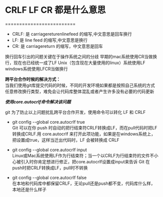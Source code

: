 # CRLF LF CR 都是什么意思
=========================
* CRLF: 是 carriagereturenlinefeed 的缩写,中文意思是回车换行
* LF: 是 line feed 的缩写,中文意思是换行
* CR: 是 carriagereturn 的缩写，中文意思是回车   

换行回车引出的问题关键在于操作系统之间的分歧
早期的mac系统使用CR当做换行，现在也已经统一成了LF
Unix（包含现在大量使用的linux）系统使用LF
windows系统使用LFCR当做换行   

**跨平台合作时候的解决方式：**   
当我们使用git库提交代码的时候，不同的开发环境如果都是按照自己系统的方式任意修改换行类型，难免会让代码库整体混乱或者产生许多没有必要的代码更新   

***使用core.autocrlf命令解决该问题***     

git 为了防止以上问题扰乱跨平台合作开发，使用命令可以转化 LF 和 CRLF    

* git config --global core.autocrlf true    
Git 可以在你 push 时自动的把行结束符CRLF转换成LF，而在pull代码时把LF转换成CRLF.用 core.autocrlf 来打开此项功能，如果是在windows系统上，把设置成true，这样当迁出代码时，LF 会被转换成 CRLF    

* git config --global core.autocrlf input    
Linux或Mac系统使用LF作为行结束符；当一个以CRLF为行结束符的文件不小心被引入时你肯定想进行修正，把core.autocrlf设置成input来告诉 Git 在push时把CRLF转换成LF，pull时不转换    

* git config --global core.autocrlf false    
在本地和代码库中都保留CRLF，无论pull还是push都不变，代码库什么样，本地还是什么样子
